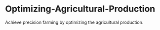 # Optimizing-Agricultural-Production

Achieve precision farming by optimizing the agricultural production.

